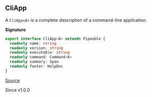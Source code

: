 ## CliApp

A `CliApp<A>` is a complete description of a command-line application.

**Signature**

```ts
export interface CliApp<A> extends Pipeable {
  readonly name: string
  readonly version: string
  readonly executable: string
  readonly command: Command<A>
  readonly summary: Span
  readonly footer: HelpDoc
}
```

[Source](https://github.com/Effect-TS/effect/tree/main/packages/cli/src/CliApp.ts#L21)

Since v1.0.0